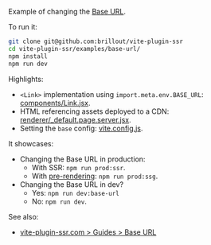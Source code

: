 Example of changing the [Base URL](https://vite-plugin-ssr.com/base-url).

To run it:

```bash
git clone git@github.com:brillout/vite-plugin-ssr
cd vite-plugin-ssr/examples/base-url/
npm install
npm run dev
```

Highlights:
 - `<Link>` implementation using `import.meta.env.BASE_URL`: [components/Link.jsx](components/Link.jsx).
 - HTML referencing assets deployed to a CDN: [renderer/_default.page.server.jsx](renderer/_default.page.server.jsx).
 - Setting the `base` config: [vite.config.js](vite.config.js).

It showcases:
 - Changing the Base URL in production:
    - With SSR: `npm run prod:ssr`.
    - With [pre-rendering](https://vite-plugin-ssr.com/pre-rendering): `npm run prod:ssg`.
 - Changing the Base URL in dev?
    - Yes: `npm run dev:base-url`
    - No: `npm run dev`.

See also:
 - [vite-plugin-ssr.com > Guides > Base URL](https://vite-plugin-ssr.com/base-url)
